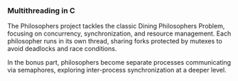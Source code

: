 ### Multithreading in C

The Philosophers project tackles the classic Dining Philosophers Problem, focusing on concurrency, synchronization, and resource management.
Each philosopher runs in its own thread, sharing forks protected by mutexes to avoid deadlocks and race conditions.

In the bonus part, philosophers become separate processes communicating via semaphores, exploring inter-process synchronization at a deeper level.
